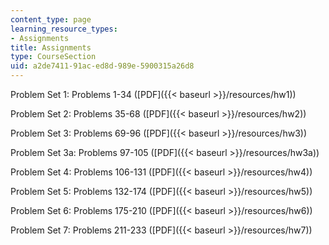 ```yaml
---
content_type: page
learning_resource_types:
- Assignments
title: Assignments
type: CourseSection
uid: a2de7411-91ac-ed8d-989e-5900315a26d8
---
```


Problem Set 1: Problems 1-34 ([PDF]({{< baseurl >}}/resources/hw1))

Problem Set 2: Problems 35-68 ([PDF]({{< baseurl >}}/resources/hw2))

Problem Set 3: Problems 69-96 ([PDF]({{< baseurl >}}/resources/hw3))

Problem Set 3a: Problems 97-105 ([PDF]({{< baseurl >}}/resources/hw3a))

Problem Set 4: Problems 106-131 ([PDF]({{< baseurl >}}/resources/hw4))

Problem Set 5: Problems 132-174 ([PDF]({{< baseurl >}}/resources/hw5))

Problem Set 6: Problems 175-210 ([PDF]({{< baseurl >}}/resources/hw6))

Problem Set 7: Problems 211-233 ([PDF]({{< baseurl >}}/resources/hw7))